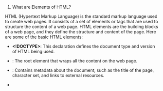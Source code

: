 1. What are Elements of HTML?

HTML (Hypertext Markup Language) is the standard markup language used to create web pages. It consists of a set of elements or tags that are used to structure the content of a web page. HTML elements are the building blocks of a web page, and they define the structure and content of the page. Here are some of the basic HTML elements:

- **<!DOCTYPE>**: This declaration defines the document type and version of HTML being used.
- **<html>**: The root element that wraps all the content on the web page.
- **<head>**: Contains metadata about the document, such as the title of the page, character set, and links to external resources.
- **<title>**: Sets the title of the web page, which is displayed in the browser's title bar or tab.
- **<meta>**: Provides metadata about the document, like character encoding, author, and viewport settings.
- **<link>**: Used to link external resources like stylesheets (CSS) to the HTML document.
- **<script>**: Used to include JavaScript code or reference external JavaScript files.
- **<style>**: Defines internal CSS styles for the page.
- **<body>**: Contains the visible content of the web page, including text, images, and other media.

- **<h1> to <h6>**: Headings, with `<h1>` being the highest level and `<h6>` the lowest, used to structure and format text.

- **<p>**: Represents a paragraph of text.

- **<a>**: Creates hyperlinks to other web pages, resources, or email addresses.

- **<img>**: Embeds images on the page.

- **<ul> and <ol>**: Create unordered and ordered lists, respectively.

- **<li>**: Represents a list item within a list.

- **<div>**: A generic container for grouping and styling content.

- **<span>**: A generic inline container for styling a section of text.

- **<table>**: Used for creating tables, and it includes elements like `<tr>`, `<th>`, and `<td>` for defining rows, headers, and data cells.

- **<form>**: Used to create interactive forms that can collect user input.

20. **<input>**: An element used within a form to create various input fields like text boxes, radio buttons, checkboxes, etc.

- **<textarea>**: Creates a multi-line text input field within a form.

- **<button>**: Creates clickable buttons within a form.

- **<label>**: Provides labels for form elements, improving accessibility.

These are some of the essential HTML elements, but there are many more, including those used for multimedia (e.g., `<audio>` and `<video`), embedded content (e.g., `<iframe>`), and semantic HTML5 elements that help structure content more meaningfully (e.g., `<header>`, `<nav>`, `<footer>`).

HTML elements are typically combined and nested to create the structure and layout of a web page, and they can be styled using CSS to control their appearance. Additionally, JavaScript can be used to add interactivity and functionality to the web page.

2. What are attributes in html?

In HTML, attributes provide additional information about an element and help define its behavior, appearance, or other characteristics. Attributes are always specified in the opening tag of an HTML element and consist of a name and a value, separated by an equal sign (`=`) and enclosed in double or single quotes. Here's a basic structure of an HTML element with attributes:

```html
<element_name attribute_name="attribute_value">Content</element_name>
```

Attributes are key-value pairs, where the attribute name specifies the property you want to set, and the attribute value defines the value for that property. The specific attributes available for each HTML element may vary, and some elements have specific attributes that are unique to them. Here are a few common attributes used in HTML:

- **id**: Provides a unique identifier for an element on a web page. It is used for styling with CSS and for JavaScript interactions.

  ```html
  <div id="uniqueId">This is a unique div.</div>
  ```

- **class**: Assigns one or more CSS classes to an element, allowing you to style multiple elements in a consistent way.

  ```html
  <p class="important-text">This is important.</p>
  ```

- **src**: Specifies the source URL for elements like images, audio, video, and iframes.

  ```html
  <img src="image.jpg" alt="An image" />
  ```

- **href**: Defines the URL to which a hyperlink (anchor `<a>`) should link to.

  ```html
  <a href="https://www.example.com">Visit Example</a>
  ```

- **alt**: Provides alternative text for elements like images, which is displayed if the image cannot be loaded.

  ```html
  <img src="missing.jpg" alt="Image not found" />
  ```

- **width** and **height**: Set the dimensions of images or embedded objects.

  ```html
  <img src="image.jpg" width="300" height="200" alt="An image" />
  ```

- **target**: Specifies where a linked resource should be displayed (e.g., in a new browser window or tab).

  ```html
  <a href="https://www.example.com" target="_blank">Visit Example</a>
  ```

- **disabled**: Disables an input element, preventing user interaction.

  ```html
  <input type="text" disabled="disabled" />
  ```

- **required**: Specifies that an input field must be filled out before submitting a form.

  ```html
  <input type="text" required />
  ```

- **placeholder**: Provides a short hint or example value for an input field.

  ```html
  <input type="text" placeholder="Enter your name" />
  ```

These are just a few examples of HTML attributes. Different elements have different attributes, and they serve various purposes to control the appearance, behavior, and functionality of web page elements. Custom attributes can also be used for JavaScript and data storage, but they should follow certain naming conventions to be valid in HTML5.

3. What are tags & meta tags in html?

In HTML, "tags" and "meta tags" refer to specific elements used to define the structure and provide metadata for a web page. These two types of tags serve different purposes:

- **HTML Tags:**
  HTML tags are used to structure the content of a web page, defining the elements and their relationships. They determine how text and media are displayed, organized, and formatted on the page. Some common HTML tags include:

  - `<html>`: The root element that encloses the entire web page.
  - `<head>`: Contains meta-information about the document, such as the title and links to external resources.
  - `<title>`: Specifies the title of the web page, which appears in the browser's title bar or tab.
  - `<body>`: Contains the visible content of the web page, including text, images, and other media.
  - `<h1>`, `<h2>`, `<p>`, `<a>`, `<img>`, and more: These tags structure and format text, create links, embed images, and perform other essential tasks.

  HTML tags are fundamental for creating the structure and content of a web page.

- **Meta Tags:**
  Meta tags are a specific subset of HTML tags that provide metadata about the web page itself.

Meta tags provide metadata and additional information about a web page. Some common meta tags that could be used here include:

- `<meta name="viewport" content="width=device-width, initial-scale=1.0">`: Defines the viewport for responsive web design on mobile devices.

  - `<meta charset="UTF-8">`: Specifies the character encoding used in the document.
  - `<meta name="description" content="A brief description of the page">`: Provides a brief description of the web page's content.
  - `<meta name="keywords" content="keywords, for, SEO">`: Lists keywords relevant to the page's content, although this is less significant for modern SEO.
  - `<meta name="author" content="Author Name">`: Specifies the author of the page.
  - `<meta name="viewport" content="width=device-width, initial-scale=1">`: Helps optimize the page's layout for different devices (used for responsive design).

  Some meta tags also affect how social media platforms display links when a page is shared, such as Open Graph and Twitter Card meta tags.

  These are just a few examples of meta tags. Meta tags are essential for search engine optimization (SEO) and for providing information to browsers and other web services about your web page. They help improve the discoverability and presentation of your content on the web.

4. What is script tags?

In HTML, the `<script>` tag is used to include or embed JavaScript code within a web page. JavaScript is a programming language that allows you to add interactivity, manipulate the Document Object Model (DOM), and create dynamic behavior on a web page. The `<script>` tag is crucial for adding client-side scripting to your web pages.

Here's how you typically use the `<script>` tag:

- **Inline Script**: You can include JavaScript code directly within an HTML document using the `<script>` tag. You can place it in the `<head>` or `<body>` of the document. For example:

  ```html
  <script>
    function sayHello() {
      alert("Hello, world!");
    }
  </script>
  ```

  This code defines a JavaScript function that displays an alert when called.

- **External Script**: You can also link to an external JavaScript file using the `<script>` tag. This is a common practice for separating your JavaScript code from your HTML content, making your code more maintainable and reusable. For example:

  ```html
  <script src="myscript.js"></script>
  ```

  In this case, the "myscript.js" file contains your JavaScript code.

Additionally, the `<script>` tag has several attributes and options:

- `src`: Specifies the source (URL) of the external JavaScript file.
- `type`: Indicates the scripting language being used (e.g., "text/javascript"). While it's no longer required in modern HTML, it's a good practice to include it.
- `async`: Indicates that the script should be executed asynchronously while the page continues loading. This is often used for non-blocking scripts.
- `defer`: Indicates that the script should be executed after the page has finished parsing. This is useful for scripts that rely on the DOM but don't need to block page rendering.

Here's an example of including an external JavaScript file with the "src" attribute and "defer" attribute:

```html
<script src="myscript.js" defer></script>
```

The use of `<script>` tags is essential for adding functionality to web pages, and JavaScript is a powerful language for enhancing user interactions and creating dynamic web applications.

5. What are **selectores** in html?

   Selectors in HTML allow us to target specific elements on a web page using CSS syntax.

Selectors allow you to target specific elements on a page by selecting them based on their name, id, class, type, attributes, and more. This allows you to style or manipulate elements with CSS and JavaScript.

Some common types of **CSS selectors** include:

- **Element selectors**: Select elements by name, e.g. `p` selects all `<p>` elements.
- **ID selectors**: Select an element with a specific ID, e.g. `#myId`
- **Class selectors**: Select elements with a specific class, e.g. `.myClass`
- **Attribute selectors**: Select elements with a specific attribute, e.g. `[type="radio"]`
- **Pseudo-class selectors**: Select elements based on a certain state, e.g. `a:hover`
- **Pseudo-element Selector**: Selects parts of an element, such as the first line or first letter, e.g. `p::first-line,::selection, etc.`
- **Descendant selectors**: Select elements that are descendants of other elements, e.g. `p a` selects all `<a>` elements inside `<p>`
- **Child selectors**: Select direct children elements, e.g. `ul > li`
- **Adjacent sibling selectors**: Select adjacent sibling elements, e.g. `h1 + p` selects the first `<p>` after every `<h1>`
- **Universal selector**: Select all elements on the page, e.g. `*`
- **Grouping selectors**: Group multiple selectors to apply styles to multiple elements, e.g. `h1, h2, p`

6. What is node in dom?

In the context of the Document Object Model (DOM), a "node" refers to a fundamental structural unit in the tree-like structure that represents an HTML or XML document. The DOM is a programming interface for web documents and represents the page so that programs can change the document structure, style, and content.

Nodes in the DOM can be categorized into several types, and they form a hierarchical structure:

- **Document Node (Document)**: The top-level node that represents the entire document. There is only one document node per web page.
- **Element Nodes (Element)**: These nodes represent HTML elements, such as `<div>`, `<p>`, or `<a>`. Elements can contain other elements and text content. They are the most common nodes in the DOM.
- **Attribute Nodes (Attribute)**: These nodes represent the attributes of elements. For example, the "id" or "class" attribute of an HTML element.
- **Text Nodes (Text)**: These nodes represent the text content inside an element. For instance, the text within a `<p>` element.
- **Comment Nodes (Comment)**: These nodes represent HTML comments within the document.
- **Document Type Declaration Node (DocumentType)**: Represents the <!DOCTYPE> declaration in an HTML document.
- **Document Fragment Node (DocumentFragment)**: A lightweight, temporary container for storing and manipulating multiple DOM nodes before adding them to the main document. This is often used to improve performance when making multiple changes to the DOM at once.
- **Processing Instruction Nodes (ProcessingInstruction)**: These nodes are used in XML documents to provide instructions to applications processing the document.

Nodes are interconnected through a parent-child relationship, forming a tree-like structure. For example, an element node can contain child element nodes, text nodes, and attribute nodes. These nodes allow web developers to interact with and manipulate the content and structure of a web page using JavaScript or other programming languages.

When you use JavaScript to manipulate the DOM, you're typically working with these nodes to access, modify, or create elements, attributes, and text content on a web page. For example, you can use JavaScript to create new elements, update the text within elements, or change element attributes, which results in dynamic and interactive web pages.

7. diffrence between DOM & HTML DOM & Nodes?

The terms "DOM" (Document Object Model), "HTML DOM," and "nodes" are closely related concepts, but they have distinct differences:

- **DOM (Document Object Model):**

  - The DOM is a programming interface for web documents.
  - It represents a structured tree-like model of an HTML or XML document, where each element, attribute, and text content is treated as an object with properties and methods.
  - The DOM is a standard model for how to access and manipulate documents. It provides a way for programs (like JavaScript) to interact with the web page content and structure.
  - It is not specific to HTML but is also used with XML and other document types.
  - The DOM is a way to access and manipulate the content and structure of documents using a consistent and language-agnostic interface.

- **HTML DOM (Document Object Model):**

  - The HTML DOM is a specific implementation of the DOM for HTML documents.
  - It represents the structure of an HTML document in a tree-like fashion, with elements, attributes, and text content as objects.
  - The HTML DOM is used by web browsers and JavaScript to provide access to and manipulation of HTML documents in a web page.
  - It is closely related to the web browser's rendering of HTML documents and how they are presented to users.

- **Nodes:**
  - Nodes are the individual elements within the DOM tree.
  - Nodes can represent different parts of the document, such as elements, attributes, text content, comments, or the document itself.
  - Nodes are the building blocks of the DOM. Each node has properties and methods that allow you to access and manipulate it.
  - Nodes can be categorized into different types, including element nodes, attribute nodes, text nodes, comment nodes, etc., based on their role within the document.

In summary, the DOM is a general concept that provides a structured model for interacting with documents, while the HTML DOM is a specific implementation of the DOM for HTML documents. Nodes are the individual elements within the DOM, regardless of whether they are elements, attributes, text content, or other parts of the document. Understanding these concepts is essential for web development, especially when using JavaScript to manipulate and interact with the content and structure of web pages.

8. what is layout,BOM,CSSOM in html?

In web development, there are several key concepts related to HTML and the Document Object Model (DOM) that are important to understand. These include "layout," "BOM" (Browser Object Model), and "CSSOM" (CSS Object Model):

- **Layout**:

  - Refers to the positioning of elements on a web page. It involves calculating the size, position, and appearance of elements based on CSS rules and the viewport/window size.
  - Layout refers to how the elements on a web page are visually arranged and rendered within the browser window.
  - The browser handles layout as part of rendering.
  - It includes the positioning, sizing, and styling of elements, taking into account factors like HTML content, CSS rules, and user interactions.
  - Layout is a critical part of web development as it determines how the page will appear to users, including the placement of text, images, and other elements.

- **BOM (Browser Object Model)**:

  - The Browser Object Model (BOM) is a set of objects provided by web browsers to interact with browser-specific features and functionalities.
  - BOM includes objects like `window`, `document`, `location`, and `history`, which allow you to control the browser's behavior, manipulate the browser's history, and manage window-related operations.
  - BOM is not standardized by the W3C (World Wide Web Consortium) like the DOM but is specific to each web browser. As a result, it can vary in terms of features and implementation across different browsers.

- **CSSOM (CSS Object Model)**:

  - The CSS Object Model (CSSOM) is a programming interface that represents and allows manipulation of CSS styles applied to HTML documents.
  - It provides access to CSS rules, properties, and values within the DOM and allows for dynamic changes to CSS styles using JavaScript.
  - The CSSOM is closely related to the DOM because it enables the modification of the visual styling and layout of web pages.
  - Changes to the CSSOM can trigger a reflow or repaint of the layout to update the display.

These concepts are essential for web developers when designing and building web pages. Understanding layout is crucial for creating visually appealing and functional web designs. The BOM is used for browser-specific functionality, while the CSSOM is used to dynamically modify the visual presentation of web pages through JavaScript. Together, they play a significant role in web development and user interaction on the web.

9. What is the difference between an attribute and a property in JavaScript?

Attributes in HTML define additional information about HTML elements, like colors, dimensions, etc. Properties in JavaScript allow access, modification, deletion of the attributes and other properties of HTML DOM elements and objects.

10. What is simantic tag in HTML?

In HTML, a "semantic tag" refers to an HTML element that conveys meaningful information about the structure and content of the document, making it clear and understandable not only to web browsers but also to developers and other tools. Semantic tags are an important part of modern web development because they help improve the accessibility, search engine optimization (SEO), and overall structure of web documents.

Here are some common semantic HTML5 tags:

- **<header>**: Represents the header section of a document or a section. It typically contains the page title, navigation menus, and other introductory content.
- **<nav>**: Defines a section containing navigation links, such as a menu or a list of links to different parts of the site.
- **<main>**: Represents the main content of the document. There should be only one `<main>` element in a document.
- **<article>**: Represents a self-contained composition within a document, such as a news article, blog post, or forum post.
- **<section>**: Represents a thematic grouping of content. It can be used to group related content within an article.
- **<aside>**: Represents content that is tangentially related to the content around it, often displayed in a sidebar.
- **<footer>**: Represents the footer section of a document or a section. It usually contains information about the author, copyright, and links to related documents.
- **<figure>**: Used to encapsulate media, such as images, illustrations, diagrams, or videos, along with their captions using the `<figcaption>` element.
- **<figcaption>**: Provides a caption or description for content within a `<figure>` element.

- **<time>**: Represents a specific time or a range of time, making it useful for marking up dates and times.

- **<mark>**: Indicates text that has been highlighted for reference or emphasis.

- **<meter>**: Represents a scalar measurement within a known range, such as a gauge or progress bar.

- **<details>**: Provides a disclosure widget to show or hide additional information.

- **<summary>**: Used in conjunction with the `<details>` element to provide a summary or heading for the additional information.

- **<blockquote>**: Represents a section of content that is quoted from another source.

- **<cite>**: Used to indicate the title of a creative work (e.g., a book, movie, or song) or the name of the source in a citation.

- **<abbr>**: Represents an abbreviation or acronym and can provide a title attribute to expand on the abbreviation.

By using these semantic tags, web developers can create more structured and meaningful HTML documents. This not only improves the organization and clarity of the content but also benefits accessibility and search engine indexing. Search engines and assistive technologies can better understand the content and its relationships, leading to improved user experiences for all users.
